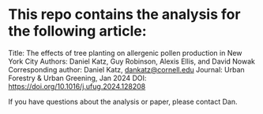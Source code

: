 # This repo contains the analysis for the following article:

Title: The effects of tree planting on allergenic pollen production in New York City
Authors: Daniel Katz, Guy Robinson, Alexis Ellis, and David Nowak
Corresponding author: Daniel Katz, dankatz@cornell.edu
Journal: Urban Forestry & Urban Greening, Jan 2024
DOI: https://doi.org/10.1016/j.ufug.2024.128208

If you have questions about the analysis or paper, please contact Dan.

